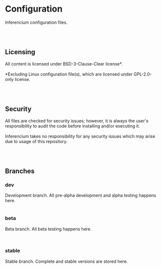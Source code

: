 <h1>Configuration</h1>
<p>Inferencium configuration files.</p>
<br>
<br>
<h2>Licensing</h2>
<p>All content is licensed under BSD-3-Clause-Clear license&#42;.<br>
<br>
&#42;Excluding Linux configuration file(s), which are licensed under GPL-2.0-only license.</p>
<br>
<br>
<h2>Security</h2>
<p>All files are checked for security issues; however, it is always the user's responsibility to
audit the code before installing and/or executing it.<br>
<br>
Inferencium takes no responsibility for any security issues which may arise due to usage of this
repository.</p>
<br>
<br>
<h2>Branches</h2>
<h3>dev</h3>
<p>Development branch. All pre-alpha development and alpha testing happens here.<br/>
<br>
<h3>beta</h3>
<p>Beta branch. All beta testing happens here.</p>
<br>
<h3>stable</h3>
<p>Stable branch. Complete and stable versions are stored here.<br/>
<br/>
